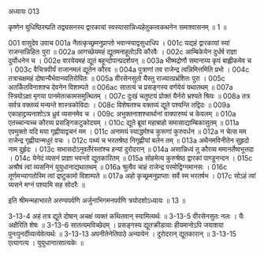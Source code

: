 अध्यायः 013

कृष्णेन युधिष्ठिरम्प्रति तद्व्यसनस्य द्वारकायां स्वस्यासान्निध्यहेतुकत्वकथनेन समाश्वासनम् ॥ 1 ॥

001	वासुदेव उवाच 
001a	नैतत्कृच्छ्रमनुप्राप्तो भवान्स्याद्वसुधाधिप ।
001c	यद्यहं द्वारकायां स्यां राजन्सन्निहितः पुरा ॥
002a	आगच्छेयमहं द्यूतमनाहूतोऽपि कौरवैः ।
002c	आम्बिकेयेन दुर्धर्ष राज्ञा दुर्योधनेन च ।
002e	वारयेयमहं द्यूतं बहून्दोपान्प्रदर्शयन् ॥
003a	भीष्मद्रोणौ समानाय्य कृपं बाह्लीकमेव च ।
003c	वैचित्रवीर्यं राजानमलं द्यूतेन कौरव ॥
004a	पुत्राणां तव राजेन्द्र त्वन्निमित्तमिति प्रभो ।
004c	तत्राचक्षमहं दोषान्यैर्भवान्व्यतिरोपितः ॥
005a	वीरसेनसुतो यैस्तु राज्यात्प्रभ्रंशितः पुरा ।
005c	अतर्कितविनाशश्च देवनेन विशाम्पते ॥
006ac	सातत्यं च प्रसङ्गस्य वर्णयेयं यथातथम् ॥
007a	स्त्रियोऽक्षा मृगया पानमेतत्कामसमुत्थितम् ।
007c	दुःखं चतुष्टयं प्रोक्तं यैर्नरो भ्रश्यते श्रियः ॥
008a	तत्र सर्वत्र वक्तव्यं मन्यन्ते शास्त्रकोविदाः ।
008c	विशेषतश्च वक्तव्यं द्यूते पश्यन्ति तद्विदः ॥
009a	एकाहाद्द्रव्यनाशोऽत्र ध्रुवं व्यसनमेव च ।
009c	अभुक्तनाशश्चार्थानां वाक्पारुष्यं च केवलम् ॥
010a	एतच्चान्यच्च कौरव्य प्रसङ्गिकटुकोदयम् ।
010c	द्यूते ब्रूयां महाबाहो समासाद्याम्बिकासुतम् ॥
011a	एवमुक्तो यदि मया गृह्णीयाद्वचनं मम ।
011c	अनामयं स्याद्धर्मश्च कुरूणां कुरुवर्धन ॥
012a	न चेत्स मम राजेन्द्र गृह्णीयान्मधुरं वचः ।
012c	पथ्यं च भरतश्रेष्ठ निगृह्णीयां बलेन तम् ॥
013a	अथैनमविनीतेन सुहृदो नाम दुर्हृदः ।
013c	सभासदोऽनुवर्तेरंस्तांश्च हन्यां दुरोदरान् ॥
014a	असान्निध्यं तु कौरव्य ममानर्तेष्वभूत्तदा ।
014c	येनेदं व्यसनं प्राज्ञा भवन्तो द्यूतकारितम् ॥
015a	सोहमेत्य कुरुश्रेष्ठ द्वारकां पाण्डुनन्दन ।
015c	अश्रौषं त्वां व्यसनिनं युयुधानाद्यथातथम् ॥
016a	श्रुत्वैव चाहं राजेन्द्र परमोद्विग्नमानसः ।
016c	तूर्णमभ्यागतोस्मि त्वां द्रष्टुकामो विशाम्पते ॥
017a	अहो कृच्छ्रमनुप्राप्ताः सर्वे स्म भरतर्षभ ।
017c	सोऽहं त्वां व्यसने मग्नं पश्यामि सह सोदरैः ॥

इति श्रीमन्महाभारते अरण्यपर्वणि अर्जुनाभिगमनपर्वणि त्रयोदशोऽध्यायः ॥ 13 ॥

3-13-4 अहं तत्र द्यूते दोषान् अचक्षं व्यक्तं कथितवान् स्यामित्यर्थः ॥ 3-13-5 वीरसेनसुतः नलः । यैः अक्षैरिति शेषः ॥ 3-13-6 सातत्यमविच्छेदम् । प्रसङ्गस्य द्यूतक्रीडायाः हीयमानोऽपि जयाशया पुनःपुनर्दीव्यत्येवेत्यर्थः ॥ 3-13-13 अपनीतेनेतिपाठे अन्यायेन । दुरोदरान् द्यूतकारान् ॥ 3-13-15 एत्यागत्य । युयुधानात्सात्यकेः ॥
